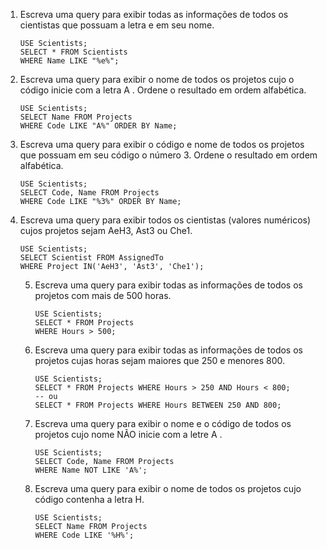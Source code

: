 1. Escreva uma query para exibir todas as informações de todos os cientistas que possuam a letra e em seu nome.

   ```
   USE Scientists;
   SELECT * FROM Scientists
   WHERE Name LIKE "%e%";
   ```
2. Escreva uma query para exibir o nome de todos os projetos cujo o código inicie com a letra A . Ordene o resultado em ordem alfabética.

   ```
   USE Scientists;
   SELECT Name FROM Projects
   WHERE Code LIKE "A%" ORDER BY Name;
   ```
3. Escreva uma query para exibir o código e nome de todos os projetos que possuam em seu código o número 3. Ordene o resultado em ordem alfabética.

   ```
   USE Scientists;
   SELECT Code, Name FROM Projects
   WHERE Code LIKE "%3%" ORDER BY Name;
   ```
4. Escreva uma query para exibir todos os cientistas (valores numéricos) cujos projetos sejam AeH3, Ast3 ou Che1.

   ```
   USE Scientists;
   SELECT Scientist FROM AssignedTo
   WHERE Project IN('AeH3', 'Ast3', 'Che1');
   ```
   5. Escreva uma query para exibir todas as informações de todos os projetos com mais de 500 horas.

      ```
      USE Scientists;
      SELECT * FROM Projects
      WHERE Hours > 500;
      ```
   6. Escreva uma query para exibir todas as informações de todos os projetos cujas horas sejam maiores que 250 e menores 800.

      ```
      USE Scientists;
      SELECT * FROM Projects WHERE Hours > 250 AND Hours < 800;
      -- ou
      SELECT * FROM Projects WHERE Hours BETWEEN 250 AND 800;
      ```
   7. Escreva uma query para exibir o nome e o código de todos os projetos cujo nome NÃO inicie com a letre A .

      ```
      USE Scientists;
      SELECT Code, Name FROM Projects
      WHERE Name NOT LIKE 'A%';
      ```
   8. Escreva uma query para exibir o nome de todos os projetos cujo código contenha a letra H.

      ```
      USE Scientists;
      SELECT Name FROM Projects
      WHERE Code LIKE '%H%';
      ```
